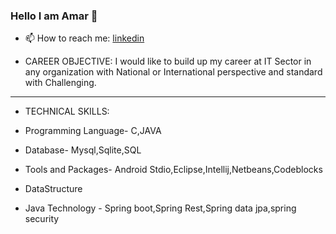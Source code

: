 ### Hello I am Amar 👋

 
- 📫 How to reach me:  [linkedin](https://www.linkedin.com/in/amar-kumar-das/)

- CAREER OBJECTIVE: I would like to build up my career at IT Sector in any organization with National or International perspective and standard with Challenging.
- -----------------------------------------------------------------------
- TECHNICAL SKILLS:  
                                      
- Programming Language- C,JAVA
- Database- Mysql,Sqlite,SQL
- Tools and Packages- Android Stdio,Eclipse,Intellij,Netbeans,Codeblocks
- DataStructure
- Java Technology - Spring boot,Spring Rest,Spring data jpa,spring security

 
 
